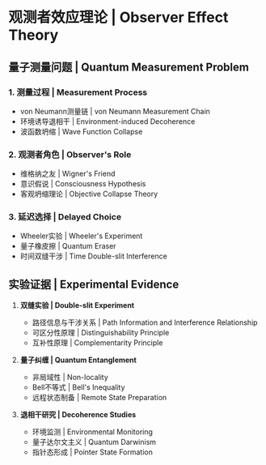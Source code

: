 # 观测者效应理论 | Observer Effect Theory

## 量子测量问题 | Quantum Measurement Problem

### 1. 测量过程 | Measurement Process
- von Neumann测量链 | von Neumann Measurement Chain
- 环境诱导退相干 | Environment-induced Decoherence
- 波函数坍缩 | Wave Function Collapse

### 2. 观测者角色 | Observer's Role
- 维格纳之友 | Wigner's Friend
- 意识假说 | Consciousness Hypothesis
- 客观坍缩理论 | Objective Collapse Theory

### 3. 延迟选择 | Delayed Choice
- Wheeler实验 | Wheeler's Experiment
- 量子橡皮擦 | Quantum Eraser
- 时间双缝干涉 | Time Double-slit Interference

## 实验证据 | Experimental Evidence

1. **双缝实验 | Double-slit Experiment**
   - 路径信息与干涉关系 | Path Information and Interference Relationship
   - 可区分性原理 | Distinguishability Principle
   - 互补性原理 | Complementarity Principle

2. **量子纠缠 | Quantum Entanglement**
   - 非局域性 | Non-locality
   - Bell不等式 | Bell's Inequality
   - 远程状态制备 | Remote State Preparation

3. **退相干研究 | Decoherence Studies**
   - 环境监测 | Environmental Monitoring
   - 量子达尔文主义 | Quantum Darwinism
   - 指针态形成 | Pointer State Formation